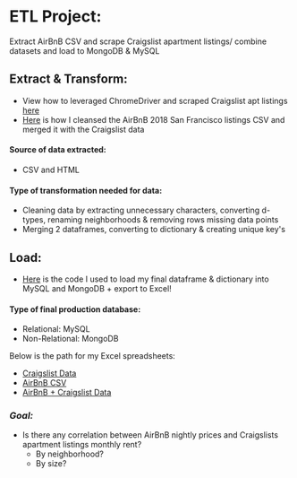 # ETL Project:
Extract AirBnB CSV and scrape Craigslist apartment listings/ combine datasets and load to MongoDB &amp; MySQL


## Extract & Transform:
* View how to leveraged ChromeDriver and scraped Craigslist apt listings [here](Craigslist_Scrape.ipynb)
* [Here](AirBnB_Craigs_Merge.ipynb) is how I cleansed the AirBnB 2018 San Francisco listings CSV and merged it with the Craigslist data 

#### Source of data extracted: 
* CSV and HTML

#### Type of transformation needed for data: 
* Cleaning data by extracting unnecessary characters, converting d-types, renaming neighborhoods & removing rows missing data points
* Merging 2 dataframes, converting to dictionary & creating unique key's


## Load:
* [Here](Load_Data.ipynb) is the code I used to load my final dataframe & dictionary into MySQL and MongoDB + export to Excel!

#### Type of final production database:
* Relational: MySQL
* Non-Relational: MongoDB

Below is the path for my Excel spreadsheets:
* [Craigslist Data](Craigslist_Data.xlsx)
* [AirBnB CSV](AirBnB_SF.csv)
* [AirBnB + Craigslist Data](AirBnB_Craigs_Data.xlsx)

### *Goal:*
* Is there any correlation between AirBnB nightly prices and Craigslists apartment listings monthly rent? 
    * By neighborhood? 
    * By size? 
    



    
